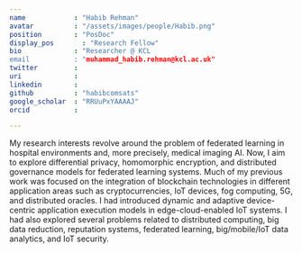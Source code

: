 ```yaml
---
name            : "Habib Rehman"
avatar          : "/assets/images/people/Habib.png"
position        : "PosDoc"
display_pos		  : "Research Fellow"
bio             : "Researcher @ KCL
email           : "muhammad_habib.rehman@kcl.ac.uk"
twitter         :
uri             :
linkedin        :
github          : "habibcomsats"
google_scholar  : "RRUuPxYAAAAJ"
orcid           : 

---
```


My research interests revolve around the problem of federated learning in hospital environments and, more precisely, medical imaging AI. Now, I aim to explore differential privacy, homomorphic encryption, and distributed governance models for federated learning systems. Much of my previous work was focused on the integration of blockchain technologies in different application areas such as cryptocurrencies, IoT devices, fog computing, 5G, and distributed oracles. I had introduced dynamic and adaptive device-centric application execution models in edge-cloud-enabled IoT systems. I had also explored several problems related to distributed computing, big data reduction, reputation systems, federated learning, big/mobile/IoT data analytics, and IoT security.
